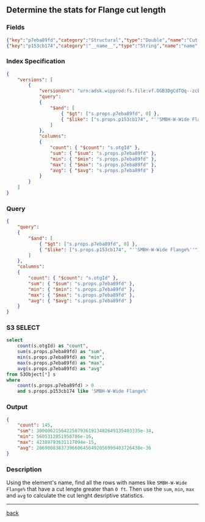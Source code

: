 ## Determine the stats for Flange cut length

### Fields

```json
{"key":"p7eba89fd","category":"Structural","type":"Double","name":"Cut Length","uom":"ft"}
{"key":"p153cb174","category":"__name__","type":"String","name":"name","uom":null}
```

### Index Specification

```json
{
    "versions": [
        {
            "versionUrn": "urn:adsk.wipprod:fs.file:vf.OGB3DgCdTQq--zcEsvlm6A?version=1",
            "query": 
            {
                "$and": [
                    { "$gt": ["s.props.p7eba89fd", 0] },
                    { "$like": ["s.props.p153cb174", "''SMBH-W-Wide Flange%''"] }
                ]
            },
            "columns":
            {
                "count": { "$count": "s.otgId" }, 
                "sum": { "$sum": "s.props.p7eba89fd" },
                "min": { "$min": "s.props.p7eba89fd" },
                "max": { "$max": "s.props.p7eba89fd" },
                "avg": { "$avg": "s.props.p7eba89fd" }
            }
        }
    ]
}
```

### Query

```json
{
    "query": 
    {
        "$and": [
            { "$gt": ["s.props.p7eba89fd", 0] },
            { "$like": ["s.props.p153cb174", "''SMBH-W-Wide Flange%''"] }
        ]
    },
    "columns":
    {
        "count": { "$count": "s.otgId" }, 
        "sum": { "$sum": "s.props.p7eba89fd" },
        "min": { "$min": "s.props.p7eba89fd" },
        "max": { "$max": "s.props.p7eba89fd" },
        "avg": { "$avg": "s.props.p7eba89fd" }
    }   
}
```

### S3 SELECT

```sql
select 
    count(s.otgId) as "count",
    sum(s.props.p7eba89fd) as "sum",
    min(s.props.p7eba89fd) as "min",
    max(s.props.p7eba89fd) as "max",
    avg(s.props.p7eba89fd) as "avg"
from S3Object[*] s
where
    count(s.props.p7eba89fd) > 0
    and s.props.p153cb174 like 'SMBH-W-Wide Flange%'
```

### Output

```json
{
    "count": 145,
    "sum": 30000621564225079361913482649135403335e-34,
    "min": 5605312851958786e-16,
    "max": 42389793631117094e-15,
    "avg": 20690083837396606456492056999403726438e-36
}
```

### Description 

Using the element's name, find all the rows with names like `SMBH-W-Wide Flange%` that have a cut lengte greater than `0 ft`. Then use the `sum`, `min`, `max` and `avg` to calculate the cut lenght desriptive statistics.

---
[back](../README.md)